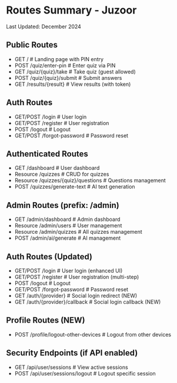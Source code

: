 # Routes Summary - Juzoor

Last Updated: December 2024

## Public Routes

-   GET / # Landing page with PIN entry
-   POST /quiz/enter-pin # Enter quiz via PIN
-   GET /quiz/{quiz}/take # Take quiz (guest allowed)
-   POST /quiz/{quiz}/submit # Submit answers
-   GET /results/{result} # View results (with token)

## Auth Routes

-   GET/POST /login # User login
-   GET/POST /register # User registration
-   POST /logout # Logout
-   GET/POST /forgot-password # Password reset

## Authenticated Routes

-   GET /dashboard # User dashboard
-   Resource /quizzes # CRUD for quizzes
-   Resource /quizzes/{quiz}/questions # Questions management
-   POST /quizzes/generate-text # AI text generation

## Admin Routes (prefix: /admin)

-   GET /admin/dashboard # Admin dashboard
-   Resource /admin/users # User management
-   Resource /admin/quizzes # All quizzes management
-   POST /admin/ai/generate # AI management

## Auth Routes (Updated)

-   GET/POST /login # User login (enhanced UI)
-   GET/POST /register # User registration (multi-step)
-   POST /logout # Logout
-   GET/POST /forgot-password # Password reset
-   GET /auth/{provider} # Social login redirect (NEW)
-   GET /auth/{provider}/callback # Social login callback (NEW)

## Profile Routes (NEW)

-   POST /profile/logout-other-devices # Logout from other devices

## Security Endpoints (if API enabled)

-   GET /api/user/sessions # View active sessions
-   POST /api/user/sessions/logout # Logout specific session
